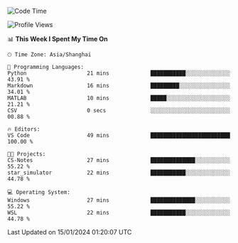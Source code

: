 <!--START_SECTION:waka-->
![Code Time](http://img.shields.io/badge/Code%20Time-1%2C447%20hrs%203%20mins-blue)

![Profile Views](http://img.shields.io/badge/Profile%20Views-0-blue)

📊 **This Week I Spent My Time On** 

```text
🕑︎ Time Zone: Asia/Shanghai

💬 Programming Languages: 
Python                   21 mins             ███████████░░░░░░░░░░░░░░   43.91 % 
Markdown                 16 mins             █████████░░░░░░░░░░░░░░░░   34.01 % 
MATLAB                   10 mins             █████░░░░░░░░░░░░░░░░░░░░   21.21 % 
CSV                      0 secs              ░░░░░░░░░░░░░░░░░░░░░░░░░   00.88 % 

🔥 Editors: 
VS Code                  49 mins             █████████████████████████   100.00 % 

🐱‍💻 Projects: 
CS-Notes                 27 mins             ██████████████░░░░░░░░░░░   55.22 % 
star_simulator           22 mins             ███████████░░░░░░░░░░░░░░   44.78 % 

💻 Operating System: 
Windows                  27 mins             ██████████████░░░░░░░░░░░   55.22 % 
WSL                      22 mins             ███████████░░░░░░░░░░░░░░   44.78 % 
```


 Last Updated on 15/01/2024 01:20:07 UTC
<!--END_SECTION:waka-->